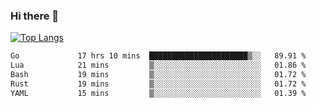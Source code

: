 ### Hi there 👋

<!--
**3Xpl0it3r/3Xpl0it3r** is a ✨ _special_ ✨ repository because its `README.md` (this file) appears on your GitHub profile.

Here are some ideas to get you started:

- 🔭 I’m currently working on ...
- 🌱 I’m currently learning ...
- 👯 I’m looking to collaborate on ...
- 🤔 I’m looking for help with ...
- 💬 Ask me about ...
- 📫 How to reach me: ...
- 😄 Pronouns: ...
- ⚡ Fun fact: ...
-->


[![Top Langs](https://github-readme-stats.vercel.app/api/top-langs/?username=3Xpl0it3r&layout=compact)](https://github.com/3Xpl0it3r/3Xpl0it3r)

<!--START_SECTION:waka-->

```txt
Go             17 hrs 10 mins  ██████████████████████▒░░   89.91 %
Lua            21 mins         ▒░░░░░░░░░░░░░░░░░░░░░░░░   01.86 %
Bash           19 mins         ▒░░░░░░░░░░░░░░░░░░░░░░░░   01.72 %
Rust           19 mins         ▒░░░░░░░░░░░░░░░░░░░░░░░░   01.72 %
YAML           15 mins         ▒░░░░░░░░░░░░░░░░░░░░░░░░   01.39 %
```

<!--END_SECTION:waka-->

